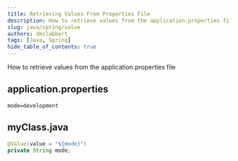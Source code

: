 ```yaml
---
title: Retrieving Values From Properties File
description: How to retrieve values from the application.properties file
slug: java/spring/value
authors: dmslabbert
tags: [Java, Spring]
hide_table_of_contents: true
---
```


How to retrieve values from the application.properties file

## application.properties

```
mode=development
```

## myClass.java

```java
@Value(value = "${mode}")
private String mode;
```